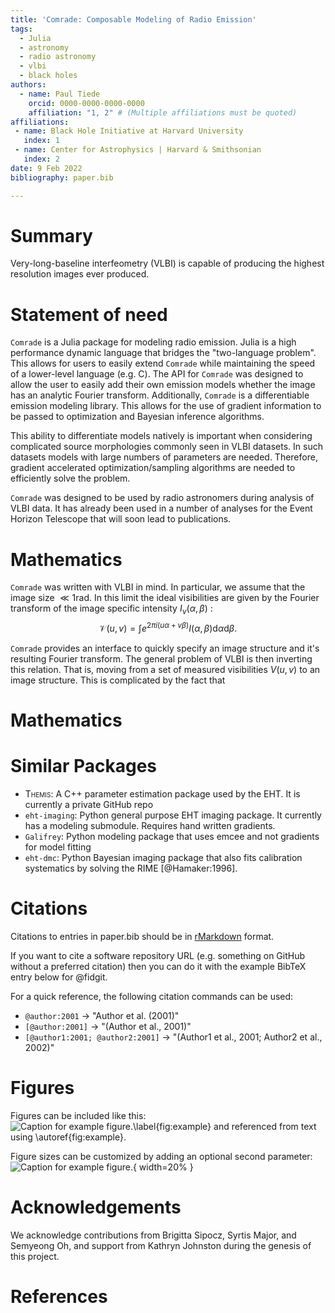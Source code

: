 ```yaml
---
title: 'Comrade: Composable Modeling of Radio Emission'
tags:
  - Julia
  - astronomy
  - radio astronomy
  - vlbi
  - black holes
authors:
  - name: Paul Tiede
    orcid: 0000-0000-0000-0000
    affiliation: "1, 2" # (Multiple affiliations must be quoted)
affiliations:
 - name: Black Hole Initiative at Harvard University
   index: 1
 - name: Center for Astrophysics | Harvard & Smithsonian
   index: 2
date: 9 Feb 2022
bibliography: paper.bib

---
```


# Summary

Very-long-baseline interfeometry (VLBI) is capable of producing the highest resolution images ever produced.  

# Statement of need

`Comrade` is a Julia package for modeling radio emission. Julia is a high performance dynamic language that bridges the "two-language problem". This allows for users to easily extend `Comrade` while maintaining the speed of a lower-level language (e.g. C). The API for `Comrade` was designed to allow the user to easily add their own emission models whether the image has an analytic Fourier transform. Additionally, `Comrade` is a differentiable emission modeling library. This allows for the use of gradient information to be passed to optimization and Bayesian inference algorithms.

This ability to differentiate models natively is important when considering complicated source morphologies commonly seen in VLBI datasets. In such datasets models with large numbers of parameters are needed. Therefore, gradient accelerated optimization/sampling algorithms are needed to efficiently solve the problem. 

`Comrade` was designed to be used by radio astronomers during analysis of VLBI data. It has already been used in a number of analyses for the Event Horizon Telescope that will soon lead to publications. 

# Mathematics

`Comrade` was written with VLBI in mind. In particular, we assume that the image size $\ll 1$rad. In this limit the ideal visibilities are given by the Fourier transform of the image specific intensity $I_\nu(\alpha, \beta)$ :
$$
    \mathcal{V}(u,v) = \int e^{2\pi i (u\alpha + v\beta)}I(\alpha, \beta)\mathrm{d}\alpha\mathrm{d}\beta.
$$

`Comrade` provides an interface to quickly specify an image structure and it's resulting Fourier transform. The general problem of VLBI is then inverting this relation. That is, moving from a set of measured visibilities $V(u, v)$ to an image structure. This is complicated by the fact that 

# Mathematics


# Similar Packages

- <span style="font-variant:small-caps;">Themis</span>: A C++ parameter estimation package used by the EHT. It is currently a private GitHub repo
- `eht-imaging`: Python general purpose EHT imaging package. It currently has a modeling submodule. Requires hand written gradients.
- `Galifrey`: Python modeling package that uses emcee and not gradients for model fitting
- `eht-dmc`: Python Bayesian imaging package that also fits calibration systematics by solving the RIME [@Hamaker:1996].

# Citations

Citations to entries in paper.bib should be in
[rMarkdown](http://rmarkdown.rstudio.com/authoring_bibliographies_and_citations.html)
format.

If you want to cite a software repository URL (e.g. something on GitHub without a preferred
citation) then you can do it with the example BibTeX entry below for @fidgit.

For a quick reference, the following citation commands can be used:
- `@author:2001`  ->  "Author et al. (2001)"
- `[@author:2001]` -> "(Author et al., 2001)"
- `[@author1:2001; @author2:2001]` -> "(Author1 et al., 2001; Author2 et al., 2002)"

# Figures

Figures can be included like this:
![Caption for example figure.\label{fig:example}](figure.png)
and referenced from text using \autoref{fig:example}.

Figure sizes can be customized by adding an optional second parameter:
![Caption for example figure.](figure.png){ width=20% }

# Acknowledgements

We acknowledge contributions from Brigitta Sipocz, Syrtis Major, and Semyeong
Oh, and support from Kathryn Johnston during the genesis of this project.

# References